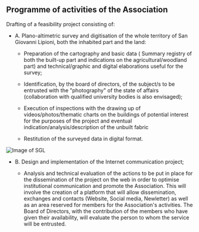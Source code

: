 ## Programme of activities of the Association

Drafting of a feasibility project consisting of:

* A. Plano-altimetric survey and digitisation of the whole territory of San Giovanni Lipioni, both the inhabited part and the land:

    * Preparation of the cartography and basic data ( Summary registry of both the built-up part and indications on the agricultural/woodland part) and technical/graphic and digital elaborations useful for the survey;

    * Identification, by the board of directors, of the subject/s to be entrusted with the "photography" of the state of affairs (collaboration with qualified university bodies is also envisaged);

    * Execution of inspections with the drawing up of videos/photos/thematic charts on the buildings of potential interest for the purposes of the project and eventual indication/analysis/description of the unbuilt fabric
    
    * Restitution of the surveyed data in digital format.

![Image of SGL](/masonry/rustico_casale_e_casa_di_corte-in-vendita-a-san_giovanni_lipioni1.jpg)

* B. Design and implementation of the Internet communication project;

    * Analysis and technical evaluation of the actions to be put in place for the dissemination of the project on the web in order to optimise institutional communication and promote the Association. This will involve the creation of a platform that will allow dissemination, exchanges and contacts (Website, Social media, Newletter) as well as an area reserved for members for the Association's activities. The Board of Directors, with the contribution of the members who have given their availability, will evaluate the person to whom the service will be entrusted.